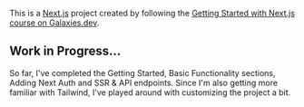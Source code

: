 This is a [Next.js](https://nextjs.org/) project created by following the [Getting Started with Next.js course on Galaxies.dev](https://galaxies.dev/course/nextjs-basics).

## Work in Progress...

So far, I've completed the Getting Started, Basic Functionality sections, Adding Next Auth and SSR & API endpoints. Since I'm also getting more familiar with Tailwind, I've played around with customizing the project a bit.



